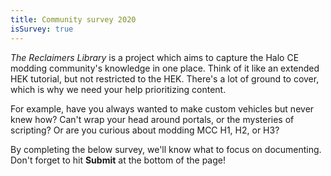 ```yaml
---
title: Community survey 2020
isSurvey: true
---
```

_The Reclaimers Library_ is a project which aims to capture the Halo CE modding community's knowledge in one place. Think of it like an extended HEK tutorial, but not restricted to the HEK. There's a lot of ground to cover, which is why we need your help prioritizing content.

For example, have you always wanted to make custom vehicles but never knew how? Can't wrap your head around portals, or the mysteries of scripting? Or are you curious about modding MCC H1, H2, or H3?

By completing the below survey, we'll know what to focus on documenting. Don't forget to hit **Submit** at the bottom of the page!

